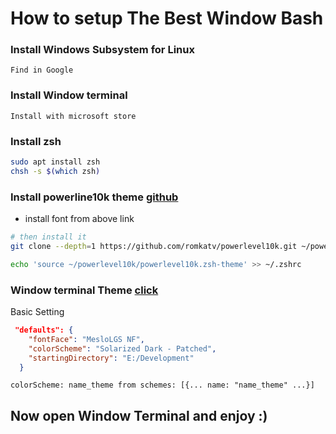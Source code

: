 # How to setup The Best Window Bash

### Install Windows Subsystem for Linux
```
Find in Google
```
### Install Window terminal
```
Install with microsoft store
```
### Install zsh
```sh
sudo apt install zsh
chsh -s $(which zsh)
```
### Install powerline10k theme [github](https://github.com/romkatv/powerlevel10k)

- install font from above link

```sh
# then install it
git clone --depth=1 https://github.com/romkatv/powerlevel10k.git ~/powerlevel10k

echo 'source ~/powerlevel10k/powerlevel10k.zsh-theme' >> ~/.zshrc
```
### Window terminal Theme [click](https://windowsterminalthemes.dev/)
Basic Setting
```json
 "defaults": {
    "fontFace": "MesloLGS NF",
    "colorScheme": "Solarized Dark - Patched",
    "startingDirectory": "E:/Development"
  }
```
`colorScheme: name_theme from schemes: [{... name: "name_theme" ...}]`

## Now open Window Terminal and enjoy :)
